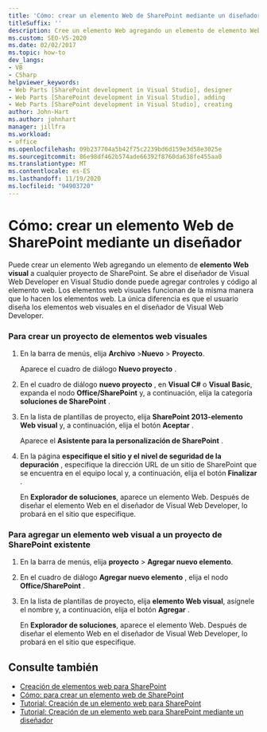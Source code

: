 ```yaml
---
title: 'Cómo: crear un elemento Web de SharePoint mediante un diseñador | Microsoft Docs'
titleSuffix: ''
description: Cree un elemento Web agregando un elemento de elemento Web visual a un proyecto de SharePoint, que abre el diseñador de Visual Web Developer en Visual Studio.
ms.custom: SEO-VS-2020
ms.date: 02/02/2017
ms.topic: how-to
dev_langs:
- VB
- CSharp
helpviewer_keywords:
- Web Parts [SharePoint development in Visual Studio], designer
- Web Parts [SharePoint development in Visual Studio], adding
- Web Parts [SharePoint development in Visual Studio], creating
author: John-Hart
ms.author: johnhart
manager: jillfra
ms.workload:
- office
ms.openlocfilehash: 09b237704a5b42f75c2239bd6d159e3d58e3025e
ms.sourcegitcommit: 86e98df462b574ade66392f8760da638fe455aa0
ms.translationtype: MT
ms.contentlocale: es-ES
ms.lasthandoff: 11/19/2020
ms.locfileid: "94903720"
---
```

# <a name="how-to-create-a-sharepoint-web-part-by-using-a-designer"></a>Cómo: crear un elemento Web de SharePoint mediante un diseñador
  Puede crear un elemento Web agregando un elemento de **elemento Web visual** a cualquier proyecto de SharePoint. Se abre el diseñador de Visual Web Developer en Visual Studio donde puede agregar controles y código al elemento web. Los elementos web visuales funcionan de la misma manera que lo hacen los elementos web. La única diferencia es que el usuario diseña los elementos web visuales en el diseñador de Visual Web Developer.

### <a name="to-create-a-project-for-visual-web-parts"></a>Para crear un proyecto de elementos web visuales

1. En la barra de menús, elija **Archivo** >**Nuevo** > **Proyecto**.

     Aparece el cuadro de diálogo **Nuevo proyecto** .

2. En el cuadro de diálogo **nuevo proyecto** , en **Visual C#** o **Visual Basic**, expanda el nodo **Office/SharePoint** y, a continuación, elija la categoría **soluciones de SharePoint** .

3. En la lista de plantillas de proyecto, elija **SharePoint 2013-elemento Web visual** y, a continuación, elija el botón **Aceptar** .

     Aparece el **Asistente para la personalización de SharePoint** .

4. En la página **especifique el sitio y el nivel de seguridad de la depuración** , especifique la dirección URL de un sitio de SharePoint que se encuentra en el equipo local y, a continuación, elija el botón **Finalizar** .

     En **Explorador de soluciones**, aparece un elemento Web. Después de diseñar el elemento Web en el diseñador de Visual Web Developer, lo probará en el sitio que especifique.

### <a name="to-add-a-visual-web-part-to-an-existing-sharepoint-project"></a>Para agregar un elemento web visual a un proyecto de SharePoint existente

1. En la barra de menús, elija **proyecto**  >  **Agregar nuevo elemento**.

2. En el cuadro de diálogo **Agregar nuevo elemento** , elija el nodo **Office/SharePoint** .

3. En la lista de plantillas de proyecto, elija **elemento Web visual**, asígnele el nombre y, a continuación, elija el botón **Agregar** .

     En **Explorador de soluciones**, aparece el elemento Web. Después de diseñar el elemento Web en el diseñador de Visual Web Developer, lo probará en el sitio que especifique.

## <a name="see-also"></a>Consulte también
- [Creación de elementos web para SharePoint](../sharepoint/creating-web-parts-for-sharepoint.md)
- [Cómo: para crear un elemento web de SharePoint](../sharepoint/how-to-create-a-sharepoint-web-part.md)
- [Tutorial: Creación de un elemento web para SharePoint](../sharepoint/walkthrough-creating-a-web-part-for-sharepoint.md)
- [Tutorial: Creación de un elemento web para SharePoint mediante un diseñador](../sharepoint/walkthrough-creating-a-web-part-for-sharepoint-by-using-a-designer.md)
